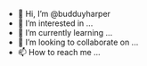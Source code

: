 - 👋 Hi, I’m @budduyharper
- 👀 I’m interested in ...
- 🌱 I’m currently learning ...
- 💞️ I’m looking to collaborate on ...
- 📫 How to reach me ...

<!---
budduyharper/budduyharper is a ✨ special ✨ repository because its `README.md` (this file) appears on your GitHub profile.
You can click the Preview link to take a look at your changes.
--->
